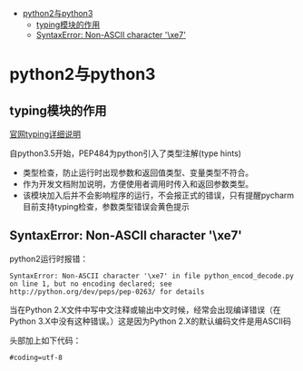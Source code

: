 <!-- TOC -->

- [python2与python3](#python2与python3)
    - [typing模块的作用](#typing模块的作用)
    - [SyntaxError: Non-ASCII character '\xe7'](#syntaxerror-non-ascii-character-\xe7)

<!-- /TOC -->

# python2与python3

## typing模块的作用

[官网typing详细说明](https://docs.python.org/zh-cn/3/library/typing.html#module-typing)

自python3.5开始，PEP484为python引入了类型注解(type hints)

* 类型检查，防止运行时出现参数和返回值类型、变量类型不符合。
* 作为开发文档附加说明，方便使用者调用时传入和返回参数类型。
* 该模块加入后并不会影响程序的运行，不会报正式的错误，只有提醒pycharm目前支持typing检查，参数类型错误会黄色提示

## SyntaxError: Non-ASCII character '\xe7'

python2运行时报错：
```
SyntaxError: Non-ASCII character '\xe7' in file python_encod_decode.py on line 1, but no encoding declared; see http://python.org/dev/peps/pep-0263/ for details
```
当在Python 2.X文件中写中文注释或输出中文时候，经常会出现编译错误（在Python 3.X中没有这种错误。）这是因为Python 2.X的默认编码文件是用ASCII码

头部加上如下代码：
```
#coding=utf-8
```